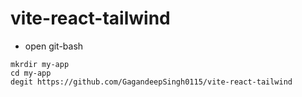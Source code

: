 # vite-react-tailwind
- open git-bash
```
mkrdir my-app
cd my-app
degit https://github.com/GagandeepSingh0115/vite-react-tailwind
```
